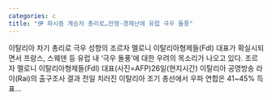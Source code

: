 ```yaml
---
categories: c
title: "伊 파시즘 계승자 총리로…전쟁·경제난에 유럽 극우 돌풍"
---
```

이탈리아 차기 총리로 극우 성향의 조르자 멜로니 이탈리아형제들(Fdl) 대표가 확실시되면서 프랑스, 스웨덴 등 유럽 내 ‘극우 돌풍’에 대한 우려의 목소리가 나오고 있다. 조르자 멜로니 이탈리아형제들(Fdl) 대표(사진=AFP)26일(현지시간) 이탈리아 공영방송 라이(Rai)의 출구조사 결과 전일 치러진 이탈리아 조기 총선에서 우파 연합은 41~45% 득표...